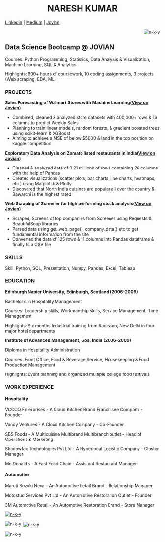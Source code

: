 <h1 align="center">NARESH KUMAR</h1>

[Linkedin](http://linkedin.com/in/nareshk007)   |   [Medium](https://medium.com/@nar-esh)   |   [Jovian](jovian.ai/naresh) <p align="right"><img src="https://komarev.com/ghpvc/?username=n-k-y&style=flat-square&color=blue" alt="n-k-y"/></p>

## Data Science Bootcamp @ JOVIAN

Courses: Python Programming, Statistics, Data Analysis & Visualization, Machine Learning, SQL & Analytics

Highlights: 600+ hours of coursework, 10 coding assignments, 3 projects (Web scraping, EDA, ML)

### PROJECTS

**Sales Forecasting of Walmart Stores with Machine Learning([View on Jovian](https://jovian.ai/naresh/walmart-sales-forecasting-with-machine-learning))**

* Combined, cleaned & analyzed store datasets with 400,000+ rows & 16 columns to predict Weekly Sales
* Planning to train linear models, random forests, & gradient boosted trees using scikit-learn & XGBoost
* Aiming to achieve a MSE of below $5000 & land in the top position on kaggle competition

**Exploratory Data Analysis on Zomato listed restaurants in India([View on Jovian](https://jovian.ai/naresh/indian-restaurant-zomato-exploratory-data-analysis))**

* Cleaned & analyzed data of 0.21 millions of rows containing 26 columns with the help of Pandas
* Created visualizations (scatter plots, bar charts, line charts, heatmaps, etc.) using Matplotlib & Plotly
* Discovered that North India cuisines are popular all over the country & Bawarchi is the highest rated

**Web Scraping of Screener for high performing stock analysis([View on Jovian](https://jovian.ai/naresh/web-scraping-of-screener-for-high-performing-stock-analysis))**

* Scraped, Screens of top companies from Screener using Requests & BeautifulSoup libraries
* Parsed data using get_web_page(), company_data() etc to get fundamental information from the site
* Converted the data of 125 rows & 11 columns into Pandas dataframe & finally to a CSV file

### SKILLS 

Skill: Python, SQL, Presentation, Numpy, Pandas, Excel, Tableau

### EDUCATION

**Edinburgh Napier University, Edinburgh, Scotland (2006-2009)** 

Bachelor’s in Hospitality Management

Courses: Leadership skills, Workmanship skills, Service Management, Time Management

Highlights: Six months Industrial training from Radisson, New Delhi in four major hotel departments

**Institute of Advanced Management, Goa, India (2006-2009)**

Diploma in Hospitality Administration 

Courses: Front Office, Food & Beverage Service, Housekeeping & Food Production Management

Highlights: Event planning and organized multiple college food festivals

### WORK EXPERIENCE

#### Hospitality 

VCCOQ Enterprises - A Cloud Kitchen Brand Franchisee Company - Founder

Vandy Ventures - A Cloud Kitchen Company - Co-Founder

SBS Foods - A Multicuisine Multibrand Multibranch outlet - Head of Operations & Marketing

Shadowfax Technologies Pvt Ltd - A Hyperlocal Logistic Company - Cluster Manager

Mc Donald’s - A Fast Food Chain - Assistant Restaurant Manager 

#### Automotive    

Maruti Suzuki Nexa - An Automotive Retail Brand - Relationship Manager

Motostud Services Pvt Ltd - An Automotive Restoration Outlet - Founder

3M Automotive Retail - An Automotive Restoration Brand - Store Manager

<p align="left"> <a href="https://github.com/ryo-ma/github-profile-trophy"><img src="https://github-profile-trophy.vercel.app/?username=n-k-y" alt="n-k-y" /></a> </p>

<p><img align="left" src="https://github-readme-stats.vercel.app/api/top-langs?username=n-k-y&show_icons=true&locale=en&layout=compact" alt="n-k-y" /></p>

<p>&nbsp;<img align="center" src="https://github-readme-stats.vercel.app/api?username=n-k-y&show_icons=true&locale=en" alt="n-k-y" /></p>

<p><img align="center" src="https://github-readme-streak-stats.herokuapp.com/?user=n-k-y&" alt="n-k-y" /></p>

